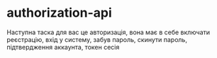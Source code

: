 # authorization-api
Наступна таска для вас це авторизація, вона має в себе включати реєстрацію, вхід у систему, забув пароль, скинути пароль, підтвердження аккаунта, токен сесія